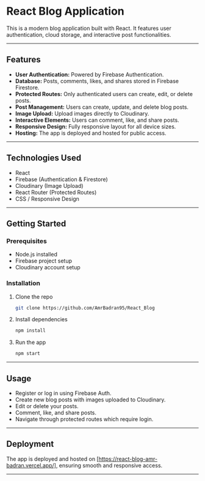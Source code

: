 
# React Blog Application

This is a modern blog application built with React. It features user authentication, cloud storage, and interactive post functionalities.

---

## Features

- **User Authentication:** Powered by Firebase Authentication.
- **Database:** Posts, comments, likes, and shares stored in Firebase Firestore.
- **Protected Routes:** Only authenticated users can create, edit, or delete posts.
- **Post Management:** Users can create, update, and delete blog posts.
- **Image Upload:** Upload images directly to Cloudinary.
- **Interactive Elements:** Users can comment, like, and share posts.
- **Responsive Design:** Fully responsive layout for all device sizes.
- **Hosting:** The app is deployed and hosted for public access.

---

## Technologies Used

- React
- Firebase (Authentication & Firestore)
- Cloudinary (Image Upload)
- React Router (Protected Routes)
- CSS / Responsive Design

---

## Getting Started

### Prerequisites

- Node.js installed
- Firebase project setup
- Cloudinary account setup

### Installation

1. Clone the repo  

   ```bash
   git clone https://github.com/AmrBadran95/React_Blog
   ```

2. Install dependencies  

   ```bash
   npm install
   ```

3. Run the app  

   ```bash
   npm start
   ```

---

## Usage

- Register or log in using Firebase Auth.
- Create new blog posts with images uploaded to Cloudinary.
- Edit or delete your posts.
- Comment, like, and share posts.
- Navigate through protected routes which require login.

---

## Deployment

The app is deployed and hosted on [https://react-blog-amr-badran.vercel.app/], ensuring smooth and responsive access.

---
